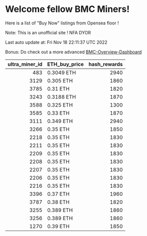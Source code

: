 # Welcome fellow BMC Miners!
Here is a list of "Buy Now" listings from Opensea floor !

Note: This is an unofficial site ! NFA DYOR

Last auto update at: Fri Nov 18 22:11:37 UTC 2022

Bonus: Do check out a more advanced [BMC-Overview-Dashboard](https://dune.com/defifunk/BMC-Overview-Dashboard)


|   ultra_miner_id | ETH_buy_price   |   hash_rewards |
|-----------------:|:----------------|---------------:|
|              483 | 0.3049 ETH      |           2940 |
|             3129 | 0.305 ETH       |           1860 |
|             3785 | 0.31 ETH        |           1820 |
|             3243 | 0.3188 ETH      |           1870 |
|             3588 | 0.325 ETH       |           1300 |
|             3585 | 0.33 ETH        |           1870 |
|             3111 | 0.349 ETH       |           2940 |
|             3266 | 0.35 ETH        |           1850 |
|             2218 | 0.35 ETH        |           1830 |
|             2211 | 0.35 ETH        |           1830 |
|             2209 | 0.35 ETH        |           1830 |
|             2208 | 0.35 ETH        |           1830 |
|             2207 | 0.35 ETH        |           1830 |
|             2206 | 0.35 ETH        |           1830 |
|             2216 | 0.35 ETH        |           1830 |
|             3396 | 0.37 ETH        |           1960 |
|             3787 | 0.38 ETH        |           1820 |
|             3255 | 0.389 ETH       |           1860 |
|             3256 | 0.389 ETH       |           1860 |
|             1270 | 0.39 ETH        |           1850 |